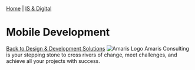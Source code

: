 [Home](https://amaris.com) | [IS & Digital](https://amaris.com/business-line/is-and-digital/)
# Mobile Development
[Back to Design & Development Solutions](https://amaris.com/business-line/is-and-digital/design-development/)
![Amaris Logo](https://amaris.com/wp-content/themes/amaris/dist/images/amaris-logo-pink.svg)
Amaris Consulting is your stepping stone to cross rivers of change, meet challenges, and achieve all your projects with success.
